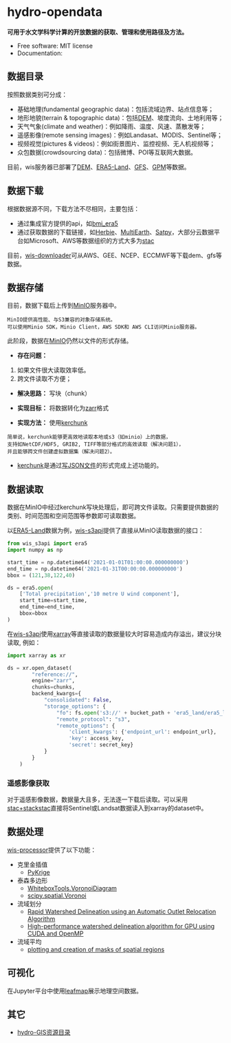 # hydro-opendata


<!-- [![image](https://img.shields.io/pypi/v/hydro-opendata.svg)](https://pypi.python.org/pypi/hydro-opendata)
[![image](https://img.shields.io/conda/vn/conda-forge/hydro-opendata.svg)](https://anaconda.org/conda-forge/hydro-opendata) -->


**可用于水文学科学计算的开放数据的获取、管理和使用路径及方法。**


-   Free software: MIT license
-   Documentation: 
 

## 数据目录

按照数据类别可分成：

- 基础地理(fundamental geographic data)：包括流域边界、站点信息等；
- 地形地貌(terrain & topographic data)：包括[DEM](https://github.com/DahnJ/Awesome-DEM)、坡度流向、土地利用等；
- 天气气象(climate and weather)：例如降雨、温度、风速、蒸散发等；
- 遥感影像(remote sensing images)：例如Landasat、MODIS、Sentinel等；
- 视频视觉(pictures & videos)：例如街景图片、监控视频、无人机视频等；
- 众包数据(crowdsourcing data)：包括微博、POI等互联网大数据。

目前，wis服务器已部署了[DEM](./data_catalog/README.md#digital-elevation/surface-model)、[ERA5-Land](./data_catalog/README.md#ecmwf-reanalysis-v5)、[GFS](./data_catalog/README.md#the-global-forecast-system)、[GPM](./data_catalog/README.md#global-precipitation-measurement)等数据。


## 数据下载

根据数据源不同，下载方法不尽相同，主要包括：

- 通过集成官方提供的api，如[bmi_era5](https://github.com/gantian127/bmi_era5)
- 通过获取数据的下载链接，如[Herbie](https://github.com/blaylockbk/Herbie)、[MultiEarth](https://github.com/bair-climate-initiative/multiearth)、[Satpy](https://github.com/pytroll/satpy)，大部分云数据平台如Microsoft、AWS等数据组织的方式大多为[stac](https://github.com/radiantearth/stac-spec)

目前，[wis-downloader](./data_downloader/)可从AWS、GEE、NCEP、ECCMWF等下载dem、gfs等数据。

## 数据存储

目前，数据下载后上传到[MinIO](https://github.com/minio/minio)服务器中。

```
MinIO提供高性能、与S3兼容的对象存储系统。
可以使用Minio SDK，Minio Client，AWS SDK和 AWS CLI访问Minio服务器。
```

此阶段，数据在[MinIO](https://github.com/minio/minio)仍然以文件的形式存储。

- **存在问题：**
1. 如果文件很大读取效率低。
2. 跨文件读取不方便；

- **解决思路：**
写块（chunk）

- **实现目标：**
将数据转化为[zarr](https://zarr.readthedocs.io/en/stable/)格式

- **实现方法：**
使用[kerchunk](https://fsspec.github.io/kerchunk/)

```
简单说，kerchunk能够更高效地读取本地或s3（如minio）上的数据，
支持如NetCDF/HDF5, GRIB2, TIFF等部分格式的高效读取（解决问题1），
并且能够跨文件创建虚拟数据集（解决问题2）。
```
- [kerchunk](https://fsspec.github.io/kerchunk/)是通过[写JSON文件](./docs/examples/era5/step3%3A%20kerchunk.ipynb)的形式完成上述功能的。

## 数据读取

数据在MinIO中经过kerchunk写块处理后，即可跨文件读取。只需要提供数据的类别、时间范围和空间范围等参数即可读取数据。

以[ERA5-Land](./data_catalog/README.md#ecmwf-reanalysis-v5)数据为例，[wis-s3api](./data_api/)提供了直接从MinIO读取数据的接口：
```python
from wis_s3api import era5
import numpy as np

start_time = np.datetime64('2021-01-01T01:00:00.000000000')
end_time = np.datetime64('2021-01-31T00:00:00.000000000')
bbox = (121,38,122,40)

ds = era5.open(
    ['Total precipitation','10 metre U wind component'],
    start_time=start_time,
    end_time=end_time,
    bbox=bbox
)
```

在[wis-s3api](http://gitlab.waterism.com:8888/zhujianfeng/wis-s3api)使用[xarray](https://github.com/pydata/xarray)等直接读取的数据量较大时容易造成内存溢出，建议分块读取, 例如：
```python
import xarray as xr

ds = xr.open_dataset(
        "reference://", 
        engine="zarr", 
        chunks=chunks,
        backend_kwargs={
            "consolidated": False,
            "storage_options": {
                "fo": fs.open('s3://' + bucket_path + 'era5_land/era5_land.json'), 
                "remote_protocol": "s3",
                "remote_options": {
                    'client_kwargs': {'endpoint_url': endpoint_url}, 
                    'key': access_key, 
                    'secret': secret_key}
            }
        }      
    )
```

### 遥感影像获取

对于遥感影像数据，数据量大且多，无法逐一下载后读取。可以采用[stac+stackstac](./data_api/examples/RSImages.ipynb)直接将Sentinel或Landsat数据读入到xarray的dataset中。


## 数据处理

[wis-processor](http://gitlab.waterism.com:8888/zhujianfeng/wis-processor)提供了以下功能：

- 克里金插值
    - [PyKrige](https://github.com/GeoStat-Framework/PyKrige)
- 泰森多边形
    - [WhiteboxTools.VoronoiDiagram](https://whiteboxgeo.com/manual/wbt_book/available_tools/gis_analysis.html?highlight=voro#voronoidiagram)
    - [scipy.spatial.Voronoi](https://docs.scipy.org/doc/scipy/reference/generated/scipy.spatial.Voronoi.html)
- 流域划分
    - [Rapid Watershed Delineation using an Automatic Outlet Relocation Algorithm](https://github.com/xiejx5/watershed_delineation)
    - [High-performance watershed delineation algorithm for GPU using CUDA and OpenMP](https://github.com/bkotyra/watershed_delineation_gpu)
- 流域平均
    - [plotting and creation of masks of spatial regions](https://github.com/regionmask/regionmask)

## 可视化

在Jupyter平台中使用[leafmap](https://github.com/giswqs/leafmap)展示地理空间数据。

## 其它

- [hydro-GIS资源目录](./hydro_gis/)
